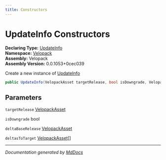 ```yaml
---
title: Constructors
---
```

<!--  
  <auto-generated>   
    The contents of this file were generated by a tool.  
    Changes to this file may be list if the file is regenerated  
  </auto-generated>   
-->

# UpdateInfo Constructors

**Declaring Type:** [UpdateInfo](../index.md)  
**Namespace:** [Velopack](../../index.md)  
**Assembly:** Velopack  
**Assembly Version:** 0.0.1053+0cec039

Create a new instance of [UpdateInfo](../index.md)

```csharp
public UpdateInfo(VelopackAsset targetRelease, bool isDowngrade, VelopackAsset deltaBaseRelease = null, VelopackAsset[] deltasToTarget = null);
```

## Parameters

`targetRelease`  [VelopackAsset](../../VelopackAsset/index.md)

`isDowngrade`  bool

`deltaBaseRelease`  [VelopackAsset](../../VelopackAsset/index.md)

`deltasToTarget`  [VelopackAsset](../../VelopackAsset/index.md)\[\]

___

*Documentation generated by [MdDocs](https://github.com/ap0llo/mddocs)*
